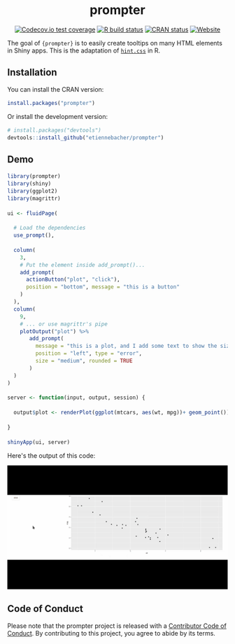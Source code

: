 <div align="center">
  <h1>prompter</h1>

<!-- badges: start -->
[![Codecov.io test coverage](https://codecov.io/gh/etiennebacher/prompter/branch/master/graphs/badge.svg)](https://codecov.io/github/etiennebacher/prompter)
[![R build status](https://github.com/etiennebacher/prompter/workflows/R-CMD-check/badge.svg)](https://github.com/etiennebacher/prompter/actions)
[![CRAN status](https://www.r-pkg.org/badges/version/prompter)](https://CRAN.R-project.org/package=prompter)
[![Website](https://img.shields.io/badge/Website-Visit-blue)](https://prompter.etiennebacher.com/#/)
<!-- badges: end -->
  </div>

The goal of `{prompter}` is to easily create tooltips on many HTML elements in Shiny apps. This is the adaptation of [`hint.css`](https://github.com/chinchang/hint.css) in R.


## Installation

You can install the CRAN version:
``` r
install.packages("prompter")
```

Or install the development version:
``` r
# install.packages("devtools")
devtools::install_github("etiennebacher/prompter")
```


## Demo

``` r
library(prompter)
library(shiny)
library(ggplot2)
library(magrittr)

ui <- fluidPage(

  # Load the dependencies
  use_prompt(),
  
  column(
    3, 
    # Put the element inside add_prompt()...
    add_prompt(
      actionButton("plot", "click"), 
      position = "bottom", message = "this is a button"
    )
  ),
  column(
    9,
    # ... or use magrittr's pipe
    plotOutput("plot") %>% 
       add_prompt(
         message = "this is a plot, and I add some text to show the size of the box",
         position = "left", type = "error", 
         size = "medium", rounded = TRUE
       )
  )
)

server <- function(input, output, session) {
  
  output$plot <- renderPlot(ggplot(mtcars, aes(wt, mpg))+ geom_point())
  
}

shinyApp(ui, server)
```
Here's the output of this code:

![](demo2.gif)

## Code of Conduct

Please note that the prompter project is released with a [Contributor Code of Conduct](https://contributor-covenant.org/version/2/0/CODE_OF_CONDUCT.html). By contributing to this project, you agree to abide by its terms.
